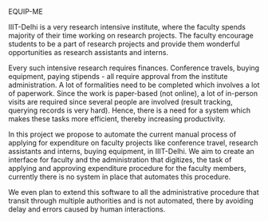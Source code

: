 EQUIP-ME

IIIT-Delhi is a very research intensive institute, where the faculty spends majority of their time working on research projects. The faculty encourage students to be a part of research projects and provide them wonderful opportunities as research assistants and interns.

Every such intensive research requires finances. Conference travels, buying equipment, paying stipends - all require approval from the institute administration. A lot of formalities need to be completed which involves a lot of paperwork.  Since the work is paper-based (not online), a lot of in-person visits are required since several people are involved (result tracking, querying records is very hard). Hence, there is a need for a system which makes these tasks more efficient, thereby increasing productivity.

In this project we propose to automate the current manual process of applying for expenditure on faculty projects like conference travel, research assistants and interns, buying equipment, in IIIT-Delhi. We aim to create an interface for faculty and the administration that digitizes, the task of applying and approving expenditure procedure for the faculty members, currently there is no system in place that automates this procedure.

We even plan to extend this software to all the administrative procedure that transit through multiple authorities and is not automated, there by avoiding delay and errors caused by human interactions.

